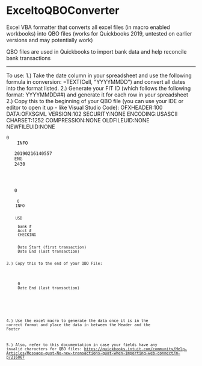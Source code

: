 # ExceltoQBOConverter
Excel VBA formatter that converts all excel files (in macro enabled workbooks) into QBO files (works for Quickbooks 2019, untested on earlier versions and may potentially work) 

QBO files are used in Quickbooks to import bank data and help reconcile bank transactions 

------------

To use: 
1.) Take the date column in your spreadsheet and use the following formula in conversion: =TEXT(Cell, "YYYYMMDD") and convert all dates into the format listed. 
2.) Generate your FIT ID (which follows the following format: YYYYMMDD##) and generate it for each row in your spreadsheet 
2.) Copy this to the beginning of your QBO file (you can use your IDE or editor to open it up - like Visual Studio Code): 
OFXHEADER:100
DATA:OFXSGML
VERSION:102
SECURITY:NONE
ENCODING:USASCII
CHARSET:1252
COMPRESSION:NONE
OLDFILEUID:NONE
NEWFILEUID:NONE

<OFX>
 <SIGNONMSGSRSV1>
  <SONRS>
   <STATUS>
    <CODE>0
    <SEVERITY>INFO
   </STATUS>
   <DTSERVER>20190216140557
   <LANGUAGE>ENG
   <INTU.BID>2430
  </SONRS>
 </SIGNONMSGSRSV1>
 <BANKMSGSRSV1>
  <STMTTRNRS>
   <TRNUID>0
   <STATUS>
    <CODE>0
    <SEVERITY>INFO
   </STATUS>
   <STMTRS>
    <CURDEF>USD
    <BANKACCTFROM>
     <BANKID>bank #
     <ACCTID>Acct #
     <ACCTTYPE>CHECKING
    </BANKACCTFROM>
    <BANKTRANLIST>
     <DTSTART>Date Start (first transaction)
     <DTEND>Date End (last transaction) 
       
3.) Copy this to the end of your QBO File: 

</BANKTRANLIST>
    <LEDGERBAL>
     <BALAMT>0
     <DTASOF>Date End (last transaction) 
    </LEDGERBAL>
   </STMTRS>
  </STMTTRNRS>
 </BANKMSGSRSV1>
</OFX>


4.) Use the excel macro to generate the data once it is in the correct format and place the data in between the Header and the Footer 

5.) Also, refer to this documentation in case your fields have any invalid characters for QBO files: https://quickbooks.intuit.com/community/Help-Articles/Message-quot-No-new-transactions-quot-when-importing-web-connect/m-p/216067


